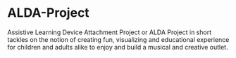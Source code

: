 # ALDA-Project
 Assistive Learning Device Attachment Project or ALDA Project in short tackles on the notion of creating fun, visualizing and educational experience for children and adults alike to enjoy and build a musical and creative outlet.
